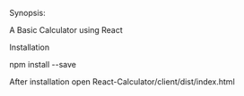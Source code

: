 Synopsis:

A Basic Calculator using React

Installation

npm install --save 

After installation open React-Calculator/client/dist/index.html